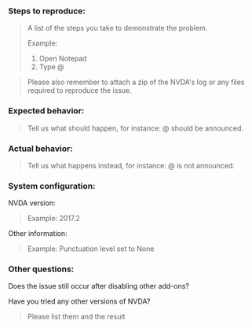 ### Steps to reproduce:
> A list of the steps you take to demonstrate the problem. 
>
> Example:
>
> 1. Open Notepad
> 2. Type @

> Please also remember to attach a zip of the NVDA's log or any files required to reproduce the issue.

### Expected behavior:
> Tell us what should happen, for instance: @ should be announced.

### Actual behavior:
> Tell us what happens instead, for instance: @ is not announced.

### System configuration:
NVDA version:
> Example: 2017.2

Other information:
> Example: Punctuation level set to None

### Other questions:

Does the issue still occur after disabling other add-ons?

Have you tried any other versions of NVDA?
> Please list them and the result
